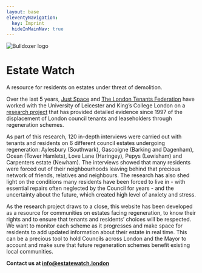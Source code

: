 ```yaml
---
layout: base
eleventyNavigation:
  key: Imprint
  hideInMainNav: true
---
```

 <div class="p-5 mb-4 bg-light rounded-3">
  <div class="container-fluid py-2">
    <img src="/images/full-logo-with-ltf-justspaceBLUE.png" class="float-end" alt="Bulldozer logo">
    <h1 class="display-5 fw-bold">Estate Watch</h1>
    <p class="col-md-10 fs-4 mb-0 pt-2">
      A resource for residents on estates under threat of demolition. 
    </p>
  </div>
</div>

Over the last 5 years, <a href="https://justspace.org.uk/"><u> Just Space</u></a> and <a href="https://londontenants.org/">The London Tenants Federation</a> have worked with the University of Leicester and King’s College London on a <a href="/research">research project</a> that has provided detailed evidence since 1997 of the displacement of London council tenants and leaseholders through regeneration schemes.

As part of this research, 120 in-depth interviews were carried out with tenants and residents on 6 different council estates undergoing regeneration: Aylesbury (Southwark), Gascoigne (Barking and Dagenham), Ocean (Tower Hamlets), Love Lane (Haringey), Pepys (Lewisham) and Carpenters estate (Newham). The interviews showed that many residents were forced out of their neighbourhoods leaving behind that precious network of friends, relatives and neighbours. The research has also shed light on the conditions many residents have been forced to live in - with essential repairs often neglected by the Council for years - and the uncertainty about the future, which created high level of anxiety and stress.

As the research project draws to a close, this website has been developed as a resource for communities on estates facing regeneration, to know their rights and to ensure that tenants and residents’ choices will be respected. We want to monitor each scheme as it progresses and make space for residents to add updated information about their estate in real time. This can be a precious tool to hold Councils across London and the Mayor to account and make sure that future regeneration schemes benefit existing local communities.
				
<b>Contact us at <a href="mailto:info@estatewatch.london">info@estatewatch.london</a></b>
	  
